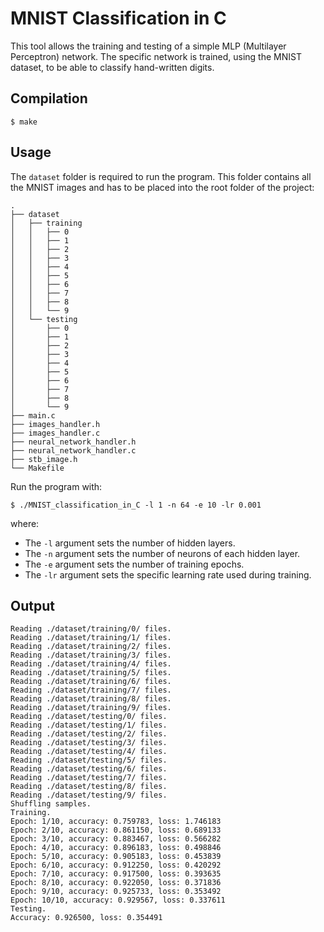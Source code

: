 # MNIST Classification in C
This tool allows the training and testing of a simple MLP (Multilayer Perceptron) network. The specific network is trained, using the MNIST dataset, to be able to classify hand-written digits.

## Compilation
```
$ make
```

## Usage
The `dataset` folder is required to run the program. This folder contains all the MNIST images and has to be placed into the root folder of the project:
```
.
├── dataset
│   ├── training
│   │   ├── 0
│   │   ├── 1
│   │   ├── 2
│   │   ├── 3
│   │   ├── 4
│   │   ├── 5
│   │   ├── 6
│   │   ├── 7
│   │   ├── 8
│   │   └── 9
│   └── testing
│       ├── 0
│       ├── 1
│       ├── 2
│       ├── 3
│       ├── 4
│       ├── 5
│       ├── 6
│       ├── 7
│       ├── 8
│       └── 9
├── main.c
├── images_handler.h
├── images_handler.c
├── neural_network_handler.h
├── neural_network_handler.c
├── stb_image.h
└── Makefile
```

Run the program with:
```
$ ./MNIST_classification_in_C -l 1 -n 64 -e 10 -lr 0.001
```
where:
* The `-l` argument sets the number of hidden layers.
* The `-n` argument sets the number of neurons of each hidden layer.
* The `-e` argument sets the number of training epochs.
* The `-lr` argument sets the specific learning rate used during training.

## Output
```
Reading ./dataset/training/0/ files.
Reading ./dataset/training/1/ files.
Reading ./dataset/training/2/ files.
Reading ./dataset/training/3/ files.
Reading ./dataset/training/4/ files.
Reading ./dataset/training/5/ files.
Reading ./dataset/training/6/ files.
Reading ./dataset/training/7/ files.
Reading ./dataset/training/8/ files.
Reading ./dataset/training/9/ files.
Reading ./dataset/testing/0/ files.
Reading ./dataset/testing/1/ files.
Reading ./dataset/testing/2/ files.
Reading ./dataset/testing/3/ files.
Reading ./dataset/testing/4/ files.
Reading ./dataset/testing/5/ files.
Reading ./dataset/testing/6/ files.
Reading ./dataset/testing/7/ files.
Reading ./dataset/testing/8/ files.
Reading ./dataset/testing/9/ files.
Shuffling samples.
Training.
Epoch: 1/10, accuracy: 0.759783, loss: 1.746183
Epoch: 2/10, accuracy: 0.861150, loss: 0.689133
Epoch: 3/10, accuracy: 0.883467, loss: 0.566282
Epoch: 4/10, accuracy: 0.896183, loss: 0.498846
Epoch: 5/10, accuracy: 0.905183, loss: 0.453839
Epoch: 6/10, accuracy: 0.912250, loss: 0.420292
Epoch: 7/10, accuracy: 0.917500, loss: 0.393635
Epoch: 8/10, accuracy: 0.922050, loss: 0.371836
Epoch: 9/10, accuracy: 0.925733, loss: 0.353492
Epoch: 10/10, accuracy: 0.929567, loss: 0.337611
Testing.
Accuracy: 0.926500, loss: 0.354491
```
